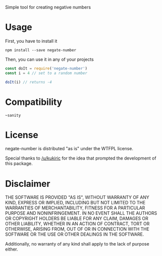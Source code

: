 Simple tool for creating negative numbers

# Usage

First, you have to install it

```
npm install --save negate-number
```

Then, you can use it in any of your projects

```javascript
const doIt = require('negate-number')
const i = 4 // set to a random number

doIt(i) // returns -4
```

# Compatibility

`~sanity`

# License

negate-number is distributed "as is" under the WTFPL license.

Special thanks to [/u/kukiric](https://www.reddit.com/user/kukiric) for the idea that prompted the development of this package.

# Disclaimer

THE SOFTWARE IS PROVIDED "AS IS", WITHOUT WARRANTY OF ANY KIND, EXPRESS OR IMPLIED, INCLUDING BUT NOT LIMITED TO THE WARRANTIES OF MERCHANTABILITY, FITNESS FOR A PARTICULAR PURPOSE AND NONINFRINGEMENT. IN NO EVENT SHALL THE AUTHORS OR COPYRIGHT HOLDERS BE LIABLE FOR ANY CLAIM, DAMAGES OR OTHER LIABILITY, WHETHER IN AN ACTION OF CONTRACT, TORT OR OTHERWISE, ARISING FROM, OUT OF OR IN CONNECTION WITH THE SOFTWARE OR THE USE OR OTHER DEALINGS IN THE SOFTWARE.

Additionally, no warranty of any kind shall apply to the lack of purpose either.